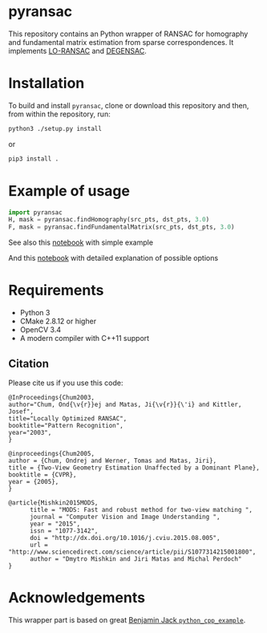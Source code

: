 # pyransac

This repository contains an Python wrapper of RANSAC for homography and fundamental matrix estimation
from sparse correspondences. It implements [LO-RANSAC](ftp://cmp.felk.cvut.cz/pub/cmp/articles/matas/chum-dagm03.pdf) and [DEGENSAC](http://citeseerx.ist.psu.edu/viewdoc/download?doi=10.1.1.466.2719&rep=rep1&type=pdf).

# Installation

To build and install `pyransac`, clone or download this repository and then, from within the repository, run:

```bash
python3 ./setup.py install
```

or

```bash
pip3 install .
```

# Example of usage

```python
import pyransac
H, mask = pyransac.findHomography(src_pts, dst_pts, 3.0)
F, mask = pyransac.findFundamentalMatrix(src_pts, dst_pts, 3.0)

```

See also this [notebook](examples/simple-example.ipynb) with simple example

And this [notebook](examples/how-to-use-detailed.ipynb) with detailed explanation of possible options


# Requirements

- Python 3
- CMake 2.8.12 or higher
- OpenCV 3.4
- A modern compiler with C++11 support


## Citation

Please cite us if you use this code:

    @InProceedings{Chum2003,
    author="Chum, Ond{\v{r}}ej and Matas, Ji{\v{r}}{\'i} and Kittler, Josef",
    title="Locally Optimized RANSAC",
    booktitle="Pattern Recognition",
    year="2003",
    }
    
    @inproceedings{Chum2005,
    author = {Chum, Ondrej and Werner, Tomas and Matas, Jiri},
    title = {Two-View Geometry Estimation Unaffected by a Dominant Plane},
    booktitle = {CVPR},
    year = {2005},
    }
    
    @article{Mishkin2015MODS,
          title = "MODS: Fast and robust method for two-view matching ",
          journal = "Computer Vision and Image Understanding ",
          year = "2015",
          issn = "1077-3142",
          doi = "http://dx.doi.org/10.1016/j.cviu.2015.08.005",
          url = "http://www.sciencedirect.com/science/article/pii/S1077314215001800",
          author = "Dmytro Mishkin and Jiri Matas and Michal Perdoch"
    }
    


    
# Acknowledgements

This wrapper part is based on great [Benjamin Jack `python_cpp_example`](https://github.com/benjaminjack/python_cpp_example).